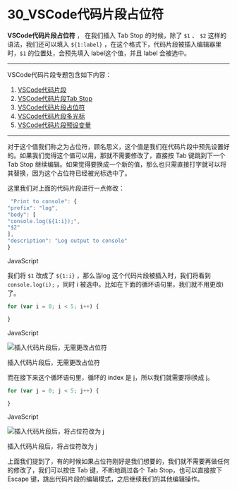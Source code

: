 # 30_VSCode代码片段占位符

**VSCode代码片段占位符** ， 在我们插入 Tab Stop 的时候，除了 `$1` 、 `$2` 这样的语法，我们还可以填入 `${1:label}` ，在这个格式下，代码片段被插入编辑器里时，`$1` 的位置处，会预先填入 label这个值，并且 label 会被选中。

------

VSCode代码片段专题包含如下内容：

1. [VSCode代码片段](https://geek-docs.com/vscode/vscode-tutorials/vscode-code-snippet-intro.html)
2. [VSCode代码片段Tab Stop](http://www.geek-docs.com/vscode/vscode-tutorials/vscode-code-snippet-tab-stop.html)
3. [VSCode代码片段占位符](http://www.geek-docs.com/vscode/vscode-tutorials/vscode-code-snippet-placeholder.html)
4. [VSCode代码片段多光标](http://www.geek-docs.com/vscode/vscode-tutorials/vscode-code-snippet-multi-cursor.html)
5. [VSCode代码片段预设变量](http://www.geek-docs.com/vscode/vscode-tutorials/vscode-code-snippet-preset-variables.html)

------

对于这个值我们称之为占位符，顾名思义，这个值是我们在代码片段中预先设置好的。如果我们觉得这个值可以用，那就不需要修改了，直接按 Tab 键跳到下一个 Tab Stop 继续编辑。如果觉得要换成一个新的值，那么也只需直接打字就可以将其替换，因为这个占位符已经被光标选中了。

这里我们对上面的代码片段进行一点修改：

```javascript
 "Print to console": {
"prefix": "log",
"body": [
"console.log(${1:i});",
"$2"
],
"description": "Log output to console"
}
```

JavaScript

我们将 `$1` 改成了 `${1:i}` ，那么当log 这个代码片段被插入时，我们将看到 `console.log(i);` ，同时 i 被选中。比如在下面的循环语句里，我们就不用更改i了。

```javascript
for (var i = 0; i < 5; i++) {

}
```

JavaScript

![插入代码片段后，无需更改占位符](https://img.geek-docs.com/vscode/code-snippet/05.gif)

插入代码片段后，无需更改占位符

而在接下来这个循环语句里，循环的 index 是 j，所以我们就需要将i换成 j。

```javascript
for (var j = 0; j < 5; j++) {

}
```

JavaScript

![插入代码片段后，将占位符改为 j](https://img.geek-docs.com/vscode/code-snippet/06.gif)

插入代码片段后，将占位符改为 j

上面我们提到了，有的时候如果占位符刚好是我们想要的，我们就不需要再做任何的修改了，我们可以按住 Tab 键，不断地跳过各个 Tab Stop，也可以直接按下 Escape 键，跳出代码片段的编辑模式，之后继续我们的其他编辑操作。